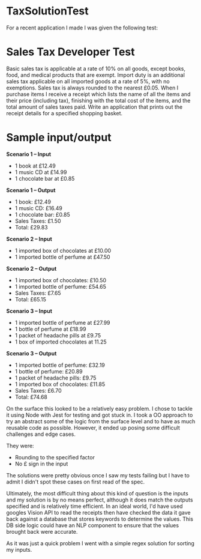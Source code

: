 # TaxSolutionTest
 For a recent application I made I was given the following test: 

# Sales Tax Developer Test

Basic sales tax is applicable at a rate of 10% on all goods, except books, food, and medical products
that are exempt. Import duty is an additional sales tax applicable on all imported goods at a rate of
5%, with no exemptions. Sales tax is always rounded to the nearest £0.05.
When I purchase items I receive a receipt which lists the name of all the items and their price
(including tax), finishing with the total cost of the items, and the total amount of sales taxes paid.
Write an application that prints out the receipt details for a specified shopping basket.

# Sample input/output

**Scenario 1 – Input** 

* 1 book at £12.49
* 1 music CD at £14.99
* 1 chocolate bar at £0.85

**Scenario 1 – Output**

* 1 book: £12.49
* 1 music CD: £16.49
* 1 chocolate bar: £0.85
* Sales Taxes: £1.50
* Total: £29.83

**Scenario 2 – Input**

* 1 imported box of chocolates at £10.00
* 1 imported bottle of perfume at £47.50

**Scenario 2 – Output**

* 1 imported box of chocolates: £10.50
* 1 imported bottle of perfume: £54.65
* Sales Taxes: £7.65
* Total: £65.15

**Scenario 3 – Input**

* 1 imported bottle of perfume at £27.99
* 1 bottle of perfume at £18.99
* 1 packet of headache pills at £9.75
* 1 box of imported chocolates at 11.25

**Scenario 3 – Output**

* 1 imported bottle of perfume: £32.19
* 1 bottle of perfume: £20.89
* 1 packet of headache pills: £9.75
* 1 imported box of chocolates: £11.85
* Sales Taxes: £6.70
* Total: £74.68

On the surface this looked to be a relatively easy problem. I chose to tackle it using Node with Jest for testing and got stuck in. I took a OO approach to try an abstract some of the logic from the surface level and to have as much reusable code as possible. However, it ended up posing some difficult challenges and edge cases. 

They were: 
 
* Rounding to the specified factor 
* No £ sign in the input

The solutions were pretty obvious once I saw my tests failing but I have to admit I didn't spot these cases on first read of the spec. 

Ultimately, the most difficult thing about this kind of question is the inputs and my solution is by no means perfect, although it does match the outputs specified and is relatively time efficient.
In an ideal world, I'd have used googles Vision API to read the receipts then have checked the data it gave back against a database that stores keywords to determine the values. This DB side logic could have an NLP component to ensure that the values brought back were accurate. 
 
As it was just a quick problem I went with a simple regex solution for sorting my inputs. 



